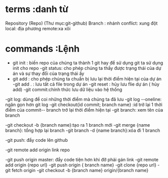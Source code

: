 # terms :danh từ
Repository (Repo)   (Thư mục:git-github)
Branch : nhánh
conflict: xung đột
local: địa phương 
remote:xa xôi

# commands :Lệnh
- git init : biến repo của chúng ta thành 1 git hay để sử dụng git ta sử dụng init cho repo
-git status: cho phép chúng ta thấy được trạng thái của dự án và sự thay đổi của trạng thái ấy
- git add : cho phép chúng ta chuẩn bị lưu lại thời điểm hiện tại của dự án
-git add . : lưu tất cả file trong dự án
-git reset : hủy lưu flie dự án ( hủy add)
-git commit:chính thức lưu dữ liệu vào hệ thống
 <!--đây là 1 lệnh đặc biệt cần ghi chú trước khi lưu. Ghi chú này để xem quá trình trên dự án đang ở đâu hay đang làm gì  
 git commit -m 'initial commit'
 :initial commit là tên ghi chú và hay được đặt với nội dung thời điểm ban đầu của dự án
  -->
-git log: dùng để coi những thời điểm mà chúng ta đã lưu
-git log --oneline: ngăn gọn hơn git log
-git checkout{id commit; branch name} :id trở lại 1 thời điểm của commit-- branch trở lại thời điểm hiện tại
-git branch: xem tên của branch
<!-- 1 dự án có thể có nhiều nhánh và nhánh mặc định sẽ là name branch của bạn là master -->
-git checkout -b {branch name}:tạo ra 1 branch mới
-git merge {name branch}: tổng hợp lại branch 
-git branch -d {name branch}:xóa đi 1 branch

-git push: đẩy code lên github
<!-- git push link repo master -->
-git remote add origin link repo
<!-- biến đường dẫn thành biến origin (tùy đặt tên của origin) -->
-git push origin master: đẩy code tiện hơn khi đỡ phải gán link
-git remote add origin {repo url}
-git push origin { branch name}
-git clone {repo url}
-git fetch origin
-git checkout -b {branch name} origin/{branch name} 
